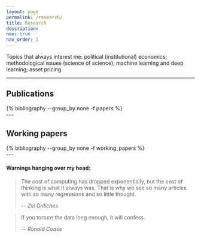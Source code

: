 ```yaml
---
layout: page
permalink: /research/
title: Research
description:
nav: true
nav_order: 1
---
```


<!-- _pages/publications.md -->

Topics that always interest me: political (institutional) economics; methodological issues (science of science); machine learning and deep learning; asset pricing. 

---
<h2>Publications</h2>

<div class="publications">
{% bibliography --group_by none -f papers %}
</div>
---
<h2>Working papers</h2>
<div class="publications">
  {% bibliography --group_by none -f working_papers %}
</div>
---

<h4>Warnings hanging over my head:</h4>

> The cost of computing has dropped exponentially, but the cost of thinking is what it always was. That is why we see so many articles with so many regressions and so little thought.
>
> -- <cite>Zvi Griliches</cite>

> If you torture the data long enough, it will confess.
>
> -- <cite>Ronald Coase</cite>